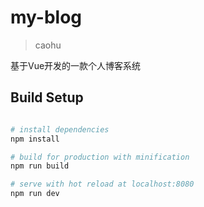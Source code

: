 # my-blog

> caohu

基于Vue开发的一款个人博客系统

## Build Setup

``` bash

# install dependencies
npm install

# build for production with minification
npm run build

# serve with hot reload at localhost:8080
npm run dev

